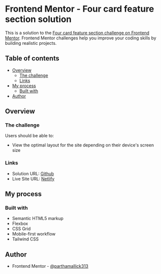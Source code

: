 # Frontend Mentor - Four card feature section solution

This is a solution to the [Four card feature section challenge on Frontend Mentor](https://www.frontendmentor.io/challenges/four-card-feature-section-weK1eFYK). Frontend Mentor challenges help you improve your coding skills by building realistic projects.

## Table of contents

- [Overview](#overview)
  - [The challenge](#the-challenge)
  - [Links](#links)
- [My process](#my-process)
  - [Built with](#built-with)
- [Author](#author)

## Overview

### The challenge

Users should be able to:

- View the optimal layout for the site depending on their device's screen size

### Links

- Solution URL: [Github](https://github.com/parthamallick313/four-card-feature-section)
- Live Site URL: [Netlify](https://four-card-feature-fmio.netlify.app/)

## My process

### Built with

- Semantic HTML5 markup
- Flexbox
- CSS Grid
- Mobile-first workflow
- Tailwind CSS

## Author

- Frontend Mentor - [@parthamallick313](https://www.frontendmentor.io/profile/parthamallick313)
